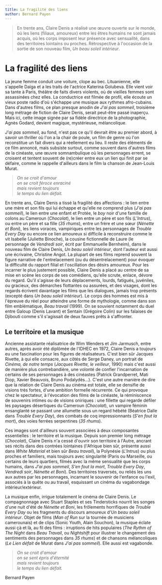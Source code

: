 ```yaml
---
title: La fragilité des liens
author: Bernard Payen
---
```


> En trente ans, Claire Denis a réalisé une œuvre ouverte sur le monde, où les liens (filiaux, amoureux) entre les êtres humains ne sont jamais acquis, où les corps imposent leur présence avec sensualité, dans des territoires lointains ou proches. Rétrospective à l'occasion de la sortie de son nouveau film, _Un beau soleil intérieur_.

# La fragilité des liens

La jeune femme conduit une voiture, clope au bec. Lituanienne, elle s'appelle Daïga et a les traits de l'actrice Katerina Golubeva. Elle vient voir sa tante à Paris, théâtre de faits divers violents, où de vieilles femmes sont assassinées chez elles. La conductrice est filmée de profil, elle écoute un vieux poste radio d'où s'échappe une musique aux rythmes afro-cubains. Dans d'autres films, ce plan presque anodin de _J'ai pas sommeil_, troisième long métrage de fiction de Claire Denis, serait peut-être passé inaperçu. Mais ici, cette image signée par sa fidèle directrice de la photographie, Agnès Godard, devient magique, mystérieuse, mélancolique.

_J'ai pas sommeil_, au fond, n'est pas ce qu'il devrait être au premier abord, à savoir un thriller où l'on a la chair de poule, un film de genre où l'on reconstitue un fait divers qui a réellement eu lieu. Il reste des éléments de ce film annoncé, mais subsiste surtout, comme souvent dans d'autres films de la cinéaste, une œuvre somnambulique où les personnages errent, se croisent et tentent souvent de (re)créer entre eux un lien qui finit par se défaire, comme le rappelle d'ailleurs dans le film la chanson de Jean-Louis Murat.

> _On se croit d'amour_  
> _on se croit féroce enraciné_  
> _mais revient toujours_  
> _le temps du lien défait._

En trente ans, Claire Denis a tissé la fragilité des affections : le lien entre une mère et son fils qui lui échappe et qu'elle ne comprend plus (_J'ai pas sommeil_), le lien entre une enfant et Protée, le _boy_ noir d'une famille de colons au Cameroun (_Chocolat_), le lien entre un père et son fils (_L'Intrus_), ou entre un père et sa fille (_35 rhums_), entre un frère et une sœur (_Nénette et Boni_), les liens voraces, vampiriques entre les personnages de _Trouble Every Day_ ou encore ce lien amoureux si difficile à reconstruire comme le vit Isabelle (Juliette Binoche), la cousine fictionnelle de Laure (le personnage de _Vendredi soir_, écrit par Emmanuelle Bernheim), dans le nouveau film de Claire Denis, _Un beau soleil intérieur_, dont l'auteur est aussi une écrivaine, Christine Angot. La plupart de ses films reprend souvent la figure narrative de l'entrelacement (ou du désentrelacement) pour évoquer la difficulté du rapport filial et l'oscillation des désirs amoureux. Pour les incarner le plus justement possible, Claire Denis a placé au centre de sa mise en scène les corps de ses comédiens, qu'elle scrute, enlace, dévore du regard. Qu'il s'agisse de leurs déplacements, lourds, fatigués, juvéniles, ou gracieux, des démarches flottantes ou assurées, et des visages, dont les regards écrivent davantage les films que les dialogues, jamais trop présents (excepté dans _Un beau soleil intérieur_). Le corps des hommes est mis à l'épreuve du réel pour atteindre une forme de mythologie, comme dans son film emblématique, _Beau travail_ (1999). On se souvient notamment du duel entre Galoup (Denis Lavant) et Sentain (Grégoire Colin) sur les falaises de Djibouti comme s'il s'agissait de deux fauves prêts à s'affronter.

## Le territoire et la musique

Ancienne assistante réalisatrice de Wim Wenders et Jim Jarmusch, entre autres, après avoir été diplômée de l'IDHEC en 1972, Claire Denis a toujours eu une fascination pour les figures de réalisateurs. C'est bien sûr Jacques Rivette, à qui elle consacre, aux côtés de Serge Daney, un portrait de _Cinéma, de notre temps_ (_Jacques Rivette, le veilleur_, 1990) mais c'est aussi de manière plus contrebandière, une volonté de confier l'incarnation de certains de ses personnages à des cinéastes (Patrick Grandperret, Mati Diop, Xavier Beauvois, Bruno Podalydès...). C'est une autre manière de dire que la relation de Claire Denis au cinéma est totale, elle se densifie de visions très fortes, d'une ambition formelle récurrente. Ce qui provoque chez le spectateur, à l'évocation des films de la cinéaste, la réminiscence de souvenirs intimes ou de visions oniriques : une fillette qui regarde défiler les paysages désertiques du Cameroun (_Chocolat_), un vampire féminin ensanglanté se passant une allumette sous un regard hébété (Béatrice Dalle dans _Trouble Every Day_), des combats de coq impressionnants (_S'en fout la mort_), des voies ferrées serpentines (_35 rhums_).

Ces images sont d'ailleurs souvent associées à deux composantes essentielles : le territoire et la musique. Depuis son premier long métrage (_Chocolat_), Claire Denis n'a cessé d'ouvrir son territoire à l'Autre, ancrant ses récits dans des contrées lointaines (l'Afrique bien sûr, présente aussi dans _White Material_ et bien sûr _Beau travail_), la Polynésie (_L'Intrus_) ou plus proches et familiers, mais toujours avec singularité (Paris ou Marseille, ou certains de leurs quartiers, filmés avec la même sensualité que les corps humains, dans _J'ai pas sommeil_, _S'en fout la mort_, _Trouble Every Day_, _Vendredi soir_, _Nénette et Boni_). Des territoires traversés, ou reliés les uns aux autres par les personnages, incarnant le souvenir de l'enfance ou l'exil, associés à la quête ou au travail, esquissant un cinéma du vagabondage intérieur/extérieur.

La musique enfin, irrigue totalement le cinéma de Claire Denis. Le compagnonnage avec Stuart Staples et ses Tindersticks nourrit les songes d'une nuit d'été de _Nénette et Boni_, les frôlements horrifiques de _Trouble Every Day_ ou les fragments du discours amoureux d'_Un beau soleil intérieur_. Objet de films (_Man of Run_ sur la tournée de musiciens camerounais) et de clips (Sonic Youth, Alain Souchon), la musique éclate aussi çà et là, au fil des films : irruptions de hits populaires (_The Rythm of The Night_ dans _Beau Travail_, ou _Nightshift_ pour illustrer le changement des sentiments des personnages dans _35 rhums_) et de chansons mélancoliques (_Le Lien défait_ de Murat dans _J'ai pas sommeil_). Elle aussi est vagabonde.

> _On se croit d'amour_  
> _on se sent épris d'éternité_  
> _mais revient toujours_  
> _le temps du lien défait._

Bernard Payen
